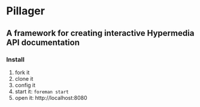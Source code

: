 # Pillager
## A framework for creating interactive Hypermedia API documentation

### Install

1. fork it
2. clone it
3. config it
4. start it: `foreman start`
5. open it: http://localhost:8080
